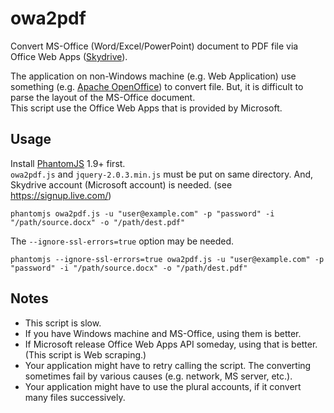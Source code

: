 # owa2pdf

Convert MS-Office (Word/Excel/PowerPoint) document to PDF file via Office Web Apps ([Skydrive](https://skydrive.live.com/)).

The application on non-Windows machine (e.g. Web Application) use something (e.g. [Apache OpenOffice](http://www.openoffice.org/)) to convert file. But, it is difficult to parse the layout of the MS-Office document.  
This script use the Office Web Apps that is provided by Microsoft.

## Usage

Install [PhantomJS](http://phantomjs.org/) 1.9+ first.  
`owa2pdf.js` and `jquery-2.0.3.min.js` must be put on same directory. And, Skydrive account (Microsoft account) is needed. (see https://signup.live.com/)

```
phantomjs owa2pdf.js -u "user@example.com" -p "password" -i "/path/source.docx" -o "/path/dest.pdf"
```

The `--ignore-ssl-errors=true` option may be needed.

```
phantomjs --ignore-ssl-errors=true owa2pdf.js -u "user@example.com" -p "password" -i "/path/source.docx" -o "/path/dest.pdf"
```

## Notes

+ This script is slow.
+ If you have Windows machine and MS-Office, using them is better.
+ If Microsoft release Office Web Apps API someday, using that is better. (This script is Web scraping.)
+ Your application might have to retry calling the script. The converting sometimes fail by various causes (e.g. network, MS server, etc.).
+ Your application might have to use the plural accounts, if it convert many files successively.

